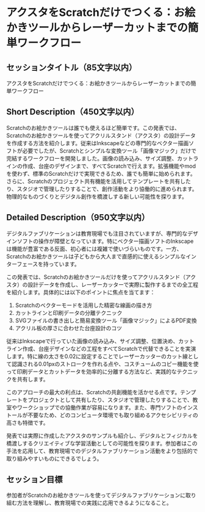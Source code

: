 # アクスタをScratchだけでつくる：お絵かきツールからレーザーカットまでの簡単ワークフロー

## セッションタイトル（85文字以内）
アクスタをScratchだけでつくる：お絵かきツールからレーザーカットまでの簡単ワークフロー

## Short Description（450文字以内）
Scratchのお絵かきツールは誰でも使えるほど簡単です。この発表では、Scratchのお絵かきツールを使ってアクリルスタンド（アクスタ）の設計データを作成する方法を紹介します。従来はInkscapeなどの専門的なベクター描画ソフトが必要でしたが、Scratchとシンプルな変換ツール「画像マジック」だけで完結するワークフローを開発しました。画像の読み込み、サイズ調整、カットラインの作成、台座のデザインまで、すべてScratchで行えます。拡張機能やmodを使わず、標準のScratchだけで実現できるため、誰でも簡単に始められます。さらに、Scratchのプロジェクト共有機能を活用してテンプレートを共有したり、スタジオで管理したりすることで、創作活動をより協働的に進められます。物理的なものづくりとデジタル創作を橋渡しする新しい可能性を探ります。

## Detailed Description（950文字以内）
デジタルファブリケーションは教育現場でも注目されていますが、専門的なデザインソフトの操作が障壁となっています。特にベクター描画ソフトのInkscapeは機能が豊富である反面、初心者には複雑で使いづらいものです。一方、Scratchのお絵かきツールは子どもから大人まで直感的に使えるシンプルなインターフェースを持っています。

この発表では、Scratchのお絵かきツールだけを使ってアクリルスタンド（アクスタ）の設計データを作成し、レーザーカッターで実際に製作するまでの全工程を紹介します。具体的には以下のポイントに焦点を当てます：

1. Scratchのベクターモードを活用した精密な線画の描き方
2. カットラインと印刷データの分離テクニック
3. SVGファイルの書き出しと簡易変換ツール「画像マジック」によるPDF変換
4. アクリル板の厚さに合わせた台座設計のコツ

従来はInkscapeで行っていた画像の読み込み、サイズ調整、位置決め、カットライン作成、台座デザインなどの工程をすべてScratchで代替できることを実演します。特に線の太さを0.02に設定することでレーザーカッターのカット線として認識される0.01pxのストロークを作れる点や、コスチュームのコピー機能を使って印刷データとカットデータを効率的に分離する方法など、実践的なテクニックを共有します。

このアプローチの最大の利点は、Scratchの共創機能を活かせる点です。テンプレートをプロジェクトとして共有したり、スタジオで管理したりすることで、教室やワークショップでの協働作業が容易になります。また、専門ソフトのインストールが不要なため、どのコンピュータ環境でも取り組めるアクセシビリティの高さも特徴です。

発表では実際に作成したアクスタのサンプルも紹介し、デジタルとフィジカルを橋渡しするクリエイティブな学習活動としての可能性を探ります。参加者はこの手法を応用して、教育現場でのデジタルファブリケーション活動をより包括的で取り組みやすいものにできるでしょう。

## セッション目標
参加者がScratchのお絵かきツールを使ってデジタルファブリケーションに取り組む方法を理解し、教育現場での実践に応用できるようになること。

